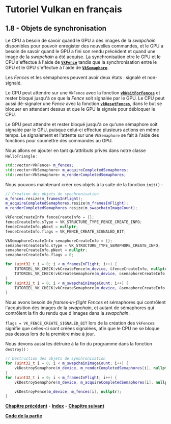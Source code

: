 # Tutoriel Vulkan en français
## 1.8 - Objets de synchronisation

Le CPU a besoin de savoir quand le GPU a des images de la *swapchain* disponibles pour pouvoir enregister des nouvelles commandes, et le GPU a besoin de savoir quand le GPU a fini son rendu précédent et quand une image de la *swapchain* a été acquise. La synchronisation etre le GPU et le CPU s'effectue à l'aide de [**``VkFence``**](https://registry.khronos.org/vulkan/specs/1.3-extensions/man/html/VkFence.html) tandis que la synchronisation entre le GPU et le GPU s'effectue à l'aide de [**``VkSemaphore``**](https://registry.khronos.org/vulkan/specs/1.3-extensions/man/html/VkSemaphore.html).

Les *Fences* et les sémaphores peuvent avoir deux états : signalé et non-signalé.

Le CPU peut attendre sur une ``VkFence`` avec la fonction [**``vkWaitForFences``**](https://registry.khronos.org/vulkan/specs/1.3-extensions/man/html/vkWaitForFences.html) et rester bloqué jusqu'à ce que la *Fence* soit signalée par le GPU. Le CPU peut aussi dé-signaler une *Fence* avec la fonction [**``vkResetFences``**](https://registry.khronos.org/vulkan/specs/1.3-extensions/man/html/vkResetFences.html), dans le but se bloquer en attendant dessus et que le GPU la signale pour débloquer le CPU.

 Le GPU peut attendre et rester bloqué jusqu'à ce qu'une sémaphore soit signalée par le GPU, puisque celui-ci effectue plusieurs actions en même temps. Le signalement et l'attente sur une ``VkSemaphore`` se fait à l'aide des fonctions pour soumettre des commandes au GPU.

Nous allons en ajouter en tant qu'attributs privés dans notre classe ``HelloTriangle`` :

```CPP
std::vector<VkFence> m_fences;
std::vector<VkSemaphore> m_acquireCompletedSemaphores;
std::vector<VkSemaphore> m_renderCompletedSemaphores;
```

Nous pouvons maintenant créer ces objets à la suite de la fonction ``init()`` :

```CPP
// Creation des objets de synchronisation
m_fences.resize(m_framesInFlight);
m_acquireCompletedSemaphores.resize(m_framesInFlight);
m_renderCompletedSemaphores.resize(m_swapchainImageCount);

VkFenceCreateInfo fenceCreateInfo = {};
fenceCreateInfo.sType = VK_STRUCTURE_TYPE_FENCE_CREATE_INFO;
fenceCreateInfo.pNext = nullptr;
fenceCreateInfo.flags = VK_FENCE_CREATE_SIGNALED_BIT;

VkSemaphoreCreateInfo semaphoreCreateInfo = {};
semaphoreCreateInfo.sType = VK_STRUCTURE_TYPE_SEMAPHORE_CREATE_INFO;
semaphoreCreateInfo.pNext = nullptr;
semaphoreCreateInfo.flags = 0;

for (uint32_t i = 0; i < m_framesInFlight; i++) {
	TUTORIEL_VK_CHECK(vkCreateFence(m_device, &fenceCreateInfo, nullptr, &m_fences[i]));
	TUTORIEL_VK_CHECK(vkCreateSemaphore(m_device, &semaphoreCreateInfo, nullptr, &m_acquireCompletedSemaphores[i]));
}
for (uint32_t i = 0; i < m_swapchainImageCount; i++) {
	TUTORIEL_VK_CHECK(vkCreateSemaphore(m_device, &semaphoreCreateInfo, nullptr, &m_renderCompletedSemaphores[i]));
}
```

Nous avons besoin de *frames-in-flight* *Fences* et sémaphores qui contrôlent l'acquisition des images de la *swapchain*, et autant de sémaphores qui contrôlent la fin du rendu que d'images dans la *swapchain*.

``flags = VK_FENCE_CREATE_SIGNALED_BIT`` lors de la création des ``VkFence``s signifie que celles-ci sont créées signalées, afin que le CPU ne se bloque pas dessus lors de la première mise à jour.

Nous devons aussi les détruire à la fin du programme dans la fonction ``destroy()`` :

```CPP
// Destruction des objets de synchronisation
for (uint32_t i = 0; i < m_swapchainImageCount; i++) {
	vkDestroySemaphore(m_device, m_renderCompletedSemaphores[i], nullptr);
}
for (uint32_t i = 0; i < m_framesInFlight; i++) {
	vkDestroySemaphore(m_device, m_acquireCompletedSemaphores[i], nullptr);

	vkDestroyFence(m_device, m_fences[i], nullptr);
}
```

[**Chapitre précédent**](7.md) - [**Index**](../index.md) - [**Chapitre suivant**](9.md)

[**Code de la partie**](https://github.com/ZaOniRinku/TutorielVulkanFR/tree/partie1/8)